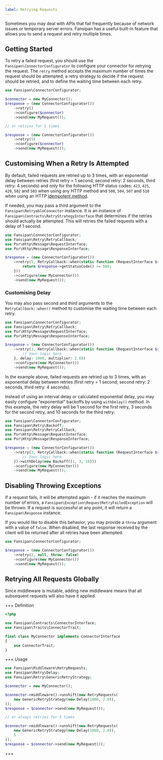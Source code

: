 ```yaml
---
label: Retrying Requests
---
```


Sometimes you may deal with APIs that fail frequently because of network issues or temporary server errors. Fansipan has a useful built-in feature that allows you to send a request and retry multiple times.

## Getting Started

To retry a failed request, you should use the `Fansipan\ConnectorConfigurator` to configure your connector for retrying the request. The `retry` method accepts the maximum number of times the request should be attempted, a retry strategy to decide if the request should be retried, and to define the waiting time between each retry.

```php
use Fansipan\ConnectorConfigurator;

$connector = new MyConnector();
$response = (new ConnectorConfigurator())
    ->retry()
    ->configure($connector)
    ->send(new MyRequest());

// or retries for 5 times

$response = (new ConnectorConfigurator())
    ->retry(5)
    ->configure($connector)
    ->send(new MyRequest());
```

## Customising When a Retry Is Attempted

By default, failed requests are retried up to 3 times, with an exponential delay between retries (first retry = 1 second; second retry: 2 seconds, third retry: 4 seconds) and only for the following HTTP status codes: `423`, `425`, `429`, `502` and `503` when using any HTTP method and `500`, `504`, `507` and `510` when using an HTTP [idempotent method](https://en.wikipedia.org/wiki/Hypertext_Transfer_Protocol#Idempotent_methods).

If needed, you may pass a third argument to the `Fansipan\RetryableConnector` instance. It is an instance of `Fansipan\Contracts\RetryStrategyInterface` that determines if the retries should actually be attempted. This will retries the failed requests with a delay of 1 second.

```php
use Fansipan\ConnectorConfigurator;
use Fansipan\Retry\RetryCallback;
use Psr\Http\Message\RequestInterface;
use Psr\Http\Message\ResponseInterface;

$response = (new ConnectorConfigurator())
    ->retry(5, RetryCallback::when(static function (RequestInterface $request, ResponseInterface $response) {
        return $response->getStatusCode() >= 500;
    }))
    ->configure(new MyConnector())
    ->send(new MyRequest());
```

### Customising Delay

You may also pass second and third arguments to the `RetryCallback::when()` method to customise the waiting time between each retry.

```php
use Fansipan\ConnectorConfigurator;
use Fansipan\Retry\RetryCallback;
use Psr\Http\Message\RequestInterface;
use Psr\Http\Message\ResponseInterface;

$response = (new ConnectorConfigurator())
    ->retry(3, RetryCallback::when(static function (RequestInterface $request, ResponseInterface $response) {
        // Your logic here
    }, delay: 1000, multiplier: 2.0))
    ->configure(new MyConnector())
    ->send(new MyRequest());
```

In the example above, failed requests are retried up to 3 times, with an exponential delay between retries (first retry = 1 second; second retry: 2 seconds, third retry: 4 seconds).

Instead of using an interval delay or calculated exponential delay, you may easily configure "exponential" backoffs by using `withDelay()` method. In this example, the retry delay will be 1 second for the first retry, 3 seconds for the second retry, and 10 seconds for the third retry:

```php
use Fansipan\ConnectorConfigurator;
use Fansipan\Retry\Backoff;
use Fansipan\Retry\RetryCallback;
use Psr\Http\Message\RequestInterface;
use Psr\Http\Message\ResponseInterface;

$response = (new ConnectorConfigurator())
    ->retry(3, RetryCallback::when(static function (RequestInterface $request, ResponseInterface $response) {
        // Your logic here
    })->withDelay(new Backoff([1, 3, 10]))
    ->configure(new MyConnector())
    ->send(new MyRequest());
```

## Disabling Throwing Exceptions

If a request fails, it will be attempted again - if it reaches the maximum number of errors, a `Fansipan\Exception\RequestRetryFailedException` will be thrown. If a request is successful at any point, it will return a `Fansipan\Response` instance.

If you would like to disable this behavior, you may provide a `throw` argument with a value of `false`. When disabled, the last response received by the client will be returned after all retries have been attempted:


```php
use Fansipan\ConnectorConfigurator;

$response = (new ConnectorConfigurator())
    ->retry(2, null, throw: false)
    ->configure(new MyConnector())
    ->send(new MyRequest());
```

## Retrying All Requests Globally

Since middleware is mutable, adding new middleware means that all subsequent requests will also have it applied.

+++ Definition
```php
<?php

use Fansipan\Contracts\ConnectorInterface;
use Fansipan\Traits\ConnectorTrait;

final class MyConnector implements ConnectorInterface
{
    use ConnectorTrait;
}
```
+++ Usage
```php
use Fansipan\Middleware\RetryRequests;
use Fansipan\Retry\Delay;
use Fansipan\Retry\GenericRetryStrategy;

$connector = new MyConnector();

$connector->middleware()->unshift(new RetryRequests(
    new GenericRetryStrategy(new Delay(1000, 2.0)),
));
$response = $connector->send(new MyRequest());

// or always retries for 5 times

$connector->middleware()->unshift(new RetryRequests(
    new GenericRetryStrategy(new Delay(1000, 2.0)),
    5
));
$response = $connector->send(new MyRequest());
```
+++
